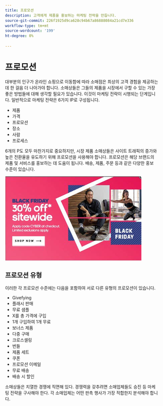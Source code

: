 ```yaml
---
title: 프로모션
description: 고객에게 제품을 홍보하는 마케팅 전략을 만듭니다.
source-git-commit: 226f1925d9ca628c94b67a86888084a21cd7e336
workflow-type: tm+mt
source-wordcount: '199'
ht-degree: 0%

---
```



# 프로모션

대부분의 인구가 온라인 쇼핑으로 이동함에 따라 소매점은 최상의 고객 경험을 제공하는 데 한 걸음 더 나아가야 합니다. 소매상들은 그들의 제품을 시장에서 구할 수 있는 가장 좋은 방법들에 대해 생각할 필요가 있습니다. 이것이 마케팅 전략이 시행되는 단계입니다. 일반적으로 마케팅 전략은 6가지 IP로 구성됩니다.

- 제품
- 가격
- 프로모션
- 장소
- 사람
- 프로세스

6개의 P도 모두 마찬가지로 중요하지만, 시장 제품 소매상들은 사이트 트래픽의 증가와 높은 전환율을 유도하기 위해 프로모션을 사용해야 합니다. 프로모션은 해당 브랜드의 제품 및 서비스를 홍보하는 데 도움이 됩니다. 배송, 제품, 주문 등과 같은 다양한 홍보 수준이 있습니다.

![프로모션 광고 예제](../../assets/playbooks/promotion-example.png)

## 프로모션 유형

이러한 각 프로모션 수준에는 다음을 포함하여 서로 다른 유형의 프로모션이 있습니다.

- Givefying
- 플래시 판매
- 무료 샘플
- X를 총 가격에 구입
- 1개 구입하여 1개 무료
- 보너스 제품
- 다중 구매
- 크로스셀링
- 번들
- 제품 세트
- 쿠폰
- 프로모션 이메일
- 무료 배송
- 배송 시 할인

소매상들은 치열한 경쟁에 직면해 있다. 경쟁력을 갖추려면 소매업체들도 승진 등 마케팅 전략을 구사해야 한다. 각 소매업체는 어떤 판촉 행사가 가장 적합한지 분석해야 합니다.
